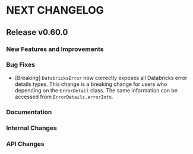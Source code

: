 # NEXT CHANGELOG

## Release v0.60.0

### New Features and Improvements

### Bug Fixes

- [Breaking] `DatabricksError` now correctly exposes all Databricks error details types. This change is a breaking change for users who depending on the `ErrorDetail` class. The same information can be accessed from `ErrorDetails.errorInfo`.

### Documentation

### Internal Changes

### API Changes
